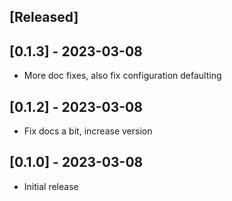 ## [Released]

## [0.1.3] - 2023-03-08

- More doc fixes, also fix configuration defaulting

## [0.1.2] - 2023-03-08

- Fix docs a bit, increase version

## [0.1.0] - 2023-03-08

- Initial release
